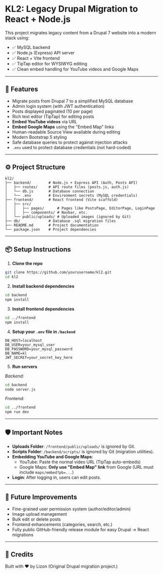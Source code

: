 # KL2: Legacy Drupal Migration to React + Node.js

This project migrates legacy content from a Drupal 7 website into a modern stack using:

- ✅ MySQL backend
- ✅ Node.js (Express) API server
- ✅ React + Vite frontend
- ✅ TipTap editor for WYSIWYG editing
- ✅ Clean embed handling for YouTube videos and Google Maps

---

## 🚀 Features

- Migrate posts from Drupal 7 to a simplified MySQL database
- Admin login system (with JWT authentication)
- Posts displayed paginated (10 per page)
- Rich text editor (TipTap) for editing posts
- **Embed YouTube videos** via URL
- **Embed Google Maps** using the "Embed Map" links
- Human-readable Source View available during editing
- Modern Bootstrap 5 styling
- Safe database queries to protect against injection attacks
- `.env` used to protect database credentials (not hard-coded)

---

## ⚙️ Project Structure

```
kl2/
├── backend/        # Node.js + Express API (Auth, Posts API)
│   ├── routes/     # API route files (posts.js, auth.js)
│   └── db.js       # Database connection
│   └── .env        # Environment secrets (MySQL credentials)
├── frontend/       # React frontend (Vite scaffold)
│   ├── src/
│   │   ├── pages/      # Pages like PostsPage, EditorPage, LoginPage
│   │   ├── components/ # Navbar, etc.
│   └── public/uploads/ # Uploaded images (ignored by Git)
├── db/             # Database .sql migration files
├── README.md       # Project documentation
└── package.json    # Project dependencies
```

---

## 📦 Setup Instructions

1. **Clone the repo**

```bash
git clone https://github.com/yourusername/kl2.git
cd kl2
```

2. **Install backend dependencies**

```bash
cd backend
npm install
```

3. **Install frontend dependencies**

```bash
cd ../frontend
npm install
```

4. **Setup your `.env` file in `/backend`**

```env
DB_HOST=localhost
DB_USER=your_mysql_user
DB_PASSWORD=your_mysql_password
DB_NAME=kl
JWT_SECRET=your_secret_key_here
```

5. **Run servers**

_Backend:_

```bash
cd backend
node server.js
```

_Frontend:_

```bash
cd ../frontend
npm run dev
```

---

## 🛡 Important Notes

- **Uploads Folder**: `/frontend/public/uploads/` is ignored by Git.
- **Scripts Folder**: `/backend/scripts/` is ignored by Git (migration utilities).
- **Embedding YouTube and Google Maps**:  
  - YouTube: Paste the normal video URL (TipTap auto-embeds)
  - Google Maps: **Only use "Embed Map" link** from Google (URL must include `maps/embed?pb=...`)
- **Login**: After logging in, users can edit posts.

---

## 🧹 Future Improvements

- Fine-grained user permission system (author/editor/admin)
- Image upload management
- Bulk edit or delete posts
- Frontend enhancements (categories, search, etc.)
- Fully public GitHub-friendly release module for easy Drupal → React migrations

---

## 🙌 Credits

Built with ❤️ by Lizon 
(Original Drupal migration project.)

